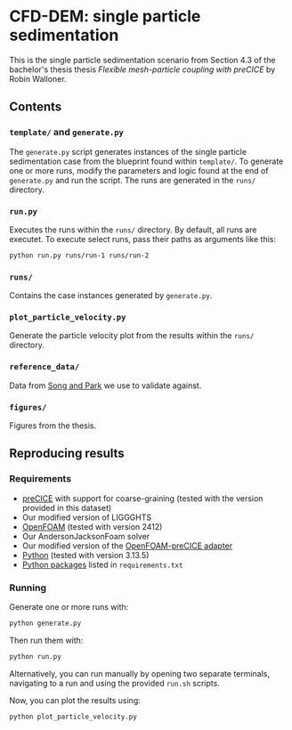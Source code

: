 # CFD-DEM: single particle sedimentation
This is the single particle sedimentation scenario from Section 4.3 of the bachelor's thesis thesis *Flexible mesh-particle coupling with preCICE* by Robin Walloner.

## Contents

### `template/` and `generate.py`
The `generate.py` script generates instances of the single particle sedimentation case from the blueprint found within `template/`.
To generate one or more runs, modify the parameters and logic found at the end of `generate.py` and run the script.
The runs are generated in the `runs/` directory.

### `run.py`
Executes the runs within the `runs/` directory.
By default, all runs are executet.
To execute select runs, pass their paths as arguments like this:
```sh
python run.py runs/run-1 runs/run-2
```

### `runs/`
Contains the case instances generated by `generate.py`.

### `plot_particle_velocity.py`
Generate the particle velocity plot from the results within the `runs/` directory.

### `reference_data/`
Data from [Song and Park](https://doi.org/10.3390/jmse8120983) we use to validate against.

### `figures/`
Figures from the thesis.

## Reproducing results

### Requirements
- [preCICE](https://precice.org/installation-overview.html) with support for coarse-graining (tested with the version provided in this dataset)
- Our modified version of LIGGGHTS
- [OpenFOAM](https://www.openfoam.com/current-release) (tested with version 2412)
- Our AndersonJacksonFoam solver
- Our modified version of the [OpenFOAM-preCICE adapter](https://precice.org/adapter-openfoam-get.html)
- [Python](https://www.python.org/downloads/) (tested with version 3.13.5)
- [Python packages](https://packaging.python.org/en/latest/guides/installing-using-pip-and-virtual-environments/#using-a-requirements-file) listed in `requirements.txt`

### Running
Generate one or more runs with:
```sh
python generate.py
```
Then run them with:
```sh
python run.py
```
Alternatively, you can run manually by opening two separate terminals, navigating to a run and using the provided `run.sh` scripts.

Now, you can plot the results using:
```sh
python plot_particle_velocity.py
```


